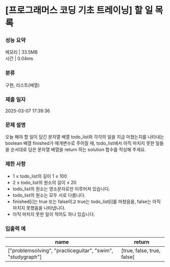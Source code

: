 # [프로그래머스 코딩 기초 트레이닝] 할 일 목록

### 성능 요약

메모리 | 33.5MB  
시간 | 0.04ms

### 분류

구현, 리스트(배열)

### 제출 일자

2025-03-07 17:39:36

### 문제 설명

오늘 해야 할 일이 담긴 문자열 배열 todo_list와 각각의 일을 지금 마쳤는지를 나타내는 boolean 배열 finished가 매개변수로 주어질 때, todo_list에서 아직 마치지 못한 일들을 순서대로 담은 문자열 배열을 return 하는 solution 함수를 작성해 주세요.

### 제한 사항

- 1 ≤ todo_list의 길이 1 ≤ 100
- 2 ≤ todo_list의 원소의 길이 ≤ 20
- todo_list의 원소는 영소문자로만 이루어져 있습니다.
- todo_list의 원소는 모두 서로 다릅니다.
- finished[i]는 true 또는 false이고 true는 todo_list[i]를 마쳤음을, false는 아직 마치지 못했음을 나타냅니다.
- 아직 마치지 못한 일이 적어도 하나 있습니다.

### 입출력 예

| name                                                       | return                     |
| ---------------------------------------------------------- | -------------------------- |
| ["problemsolving", "practiceguitar", "swim", "studygraph"] | [true, false, true, false] |
